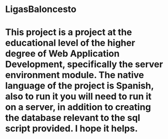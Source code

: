 # LigasBaloncesto
# This project is a project at the educational level of the higher degree of Web Application Development, specifically the server environment module. The native language of the project is Spanish, also to run it you will need to run it on a server, in addition to creating the database relevant to the sql script provided. I hope it helps.
